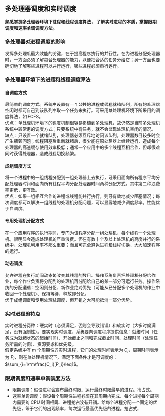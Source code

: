 ## 多处理器调度和实时调度
**熟悉掌握多处理器环境下进程和线程调度算法， 了解实时进程的本质，掌握限期调度和速率单调调度方法。**

### 多处理器对进程调度的影响
发挥多处理机最大效能的关键，在于提高程序执行的并行性。在为进程分配处理器时，一方面必须了解每台处理器的能力，以便把合适的任务分给它；另一方面也要确切地了解哪些进程可以并行运行，哪些进程必须串行运行。

### 多处理器环境下的进程和线程调度算法
#### 自调度方式
最简单的调度方式。系统中设置有一个公共的进程或线程就绪队列，所有的处理器空闲时都可自己到该队列中取一个任务来执行。可采用单处理机环境下所采用的调度算法，如 FCFS。  
优点：单处理机环境下的调度机制很容易移植到多处理机，故仍然是当前多处理机系统中较常用的调度方式；只要系统中有任务，就不会出现处理机空闲的情况。  
缺点：只设置一个就绪队列，处理器必须互斥地访问该队列，处理器数目较多时会产生瓶颈问题；线程阻塞后重新就绪后，很少能在原处理器上继续运行，造成每个处理器的高速缓存使用效率极低；通常一个应用中的多个线程互相合作，但却很难同时获得处理器，造成线程切换频繁。

#### 成组调度方式
将一个进程中的一组线程分配到一组处理器上去执行，可采用面向所有程序平均分配处理器时间和面向所有线程平均分配处理器时间两种分配方式。其中第二种浪费率更低，更有效。  
优点：如果一组相互合作的进程或线程能并行执行，则可有效地减少阻塞情况；每次调度都可以解决一组线程的处理机分配问题，可以显著地减少调度频率。性能优于自调度。

#### 专用处理机分配方式
在一个应用程序的执行期间，专门为该程序分配一组处理机，每个线程一个处理机。很明显会造成处理机的严重浪费。但在有数十个及以上处理机的高度并行的系统中，处理机利用率不那么重要；而且可完全避免进程和线程切换，大大加速程序的运行。

#### 动态调度
允许进程在执行期间动态地改变其线程的数目。操作系统负责把处理机分配给作业，每个作业负责将分配到的处理机再分配给自己的某一部分可运行任务。操作系统的分配遵循：空闲则分配、新作业绝对优先（可能从已分配多个处理机的作业中收回一个处理机）、保持等待、释放即分配。  
优于成组调度和专用处理机调度，但开销之大可能抵消一部分优势。

### 实时进程的特点
实时进程分两种：硬实时（必须满足，否则会导致错误）和软实时（大多时候满足，没有强制性）。要实现实时调度，系统要向调度程序提供信息：就绪时间（任务成为就绪状态的起始时间）、开始截止之间和完成截止时间、处理时间（处理任务所需的时间）、资源要求和优先级。  
假定系统中有 m 个周期性的实时进程，它们的处理时间表示为 $C_i$，周期时间表示为 $P_i$，则在单处理机情况下，满足下面条件才是可调度的： $\sum_{i=1}^m\frac{C_i}{P_i}\leq1$。

### 限期调度和速率单调调度方法
* 限期调度：假设进程会宣布最终时限。运行最终时限最早的进程。抢占式。
* 速率单调调度：假设每个周期性进程必须在其周期内完成、每个进程每个周期内需要的 CPU 时间相同、进程抢占没有开销。给每个进程分配一个固定的优先级，等于它们的出现频率，每次运行最高优先级的进程。抢占式。
